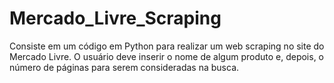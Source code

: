 # Mercado_Livre_Scraping

Consiste em um código em Python para realizar um web scraping no site do Mercado Livre. O usuário deve inserir o nome de algum produto e, depois, o número de páginas
para serem consideradas na busca. 
